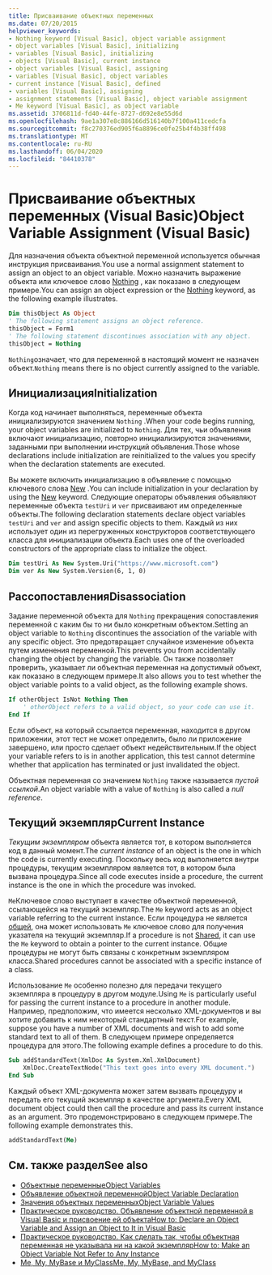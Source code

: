 ```yaml
---
title: Присваивание объектных переменных
ms.date: 07/20/2015
helpviewer_keywords:
- Nothing keyword [Visual Basic], object variable assignment
- object variables [Visual Basic], initializing
- variables [Visual Basic], initializing
- objects [Visual Basic], current instance
- object variables [Visual Basic], assigning
- variables [Visual Basic], object variables
- current instance [Visual Basic], defined
- variables [Visual Basic], assigning
- assignment statements [Visual Basic], object variable assignment
- Me keyword [Visual Basic], as object variable
ms.assetid: 3706811d-fd40-44fe-8727-d692e8e55d6d
ms.openlocfilehash: 9ae1a307e8c886166d516140b7f100a411cedcfa
ms.sourcegitcommit: f8c270376ed905f6a8896ce0fe25b4f4b38ff498
ms.translationtype: MT
ms.contentlocale: ru-RU
ms.lasthandoff: 06/04/2020
ms.locfileid: "84410378"
---
```

# <a name="object-variable-assignment-visual-basic"></a><span data-ttu-id="c6919-102">Присваивание объектных переменных (Visual Basic)</span><span class="sxs-lookup"><span data-stu-id="c6919-102">Object Variable Assignment (Visual Basic)</span></span>

<span data-ttu-id="c6919-103">Для назначения объекта объектной переменной используется обычная инструкция присваивания.</span><span class="sxs-lookup"><span data-stu-id="c6919-103">You use a normal assignment statement to assign an object to an object variable.</span></span> <span data-ttu-id="c6919-104">Можно назначить выражение объекта или ключевое слово [Nothing](../../../language-reference/nothing.md) , как показано в следующем примере.</span><span class="sxs-lookup"><span data-stu-id="c6919-104">You can assign an object expression or the [Nothing](../../../language-reference/nothing.md) keyword, as the following example illustrates.</span></span>

```vb
Dim thisObject As Object
' The following statement assigns an object reference.
thisObject = Form1
' The following statement discontinues association with any object.
thisObject = Nothing
```

<span data-ttu-id="c6919-105">`Nothing`означает, что для переменной в настоящий момент не назначен объект.</span><span class="sxs-lookup"><span data-stu-id="c6919-105">`Nothing` means there is no object currently assigned to the variable.</span></span>

## <a name="initialization"></a><span data-ttu-id="c6919-106">Инициализация</span><span class="sxs-lookup"><span data-stu-id="c6919-106">Initialization</span></span>

<span data-ttu-id="c6919-107">Когда код начинает выполняться, переменные объекта инициализируются значением `Nothing` .</span><span class="sxs-lookup"><span data-stu-id="c6919-107">When your code begins running, your object variables are initialized to `Nothing`.</span></span> <span data-ttu-id="c6919-108">Для тех, чьи объявления включают инициализацию, повторно инициализируются значениями, заданными при выполнении инструкций объявления.</span><span class="sxs-lookup"><span data-stu-id="c6919-108">Those whose declarations include initialization are reinitialized to the values you specify when the declaration statements are executed.</span></span>

<span data-ttu-id="c6919-109">Вы можете включить инициализацию в объявление с помощью ключевого слова [New](../../../language-reference/operators/new-operator.md) .</span><span class="sxs-lookup"><span data-stu-id="c6919-109">You can include initialization in your declaration by using the [New](../../../language-reference/operators/new-operator.md) keyword.</span></span> <span data-ttu-id="c6919-110">Следующие операторы объявления объявляют переменные объекта `testUri` и `ver` присваивают им определенные объекты.</span><span class="sxs-lookup"><span data-stu-id="c6919-110">The following declaration statements declare object variables `testUri` and `ver` and assign specific objects to them.</span></span> <span data-ttu-id="c6919-111">Каждый из них использует один из перегруженных конструкторов соответствующего класса для инициализации объекта.</span><span class="sxs-lookup"><span data-stu-id="c6919-111">Each uses one of the overloaded constructors of the appropriate class to initialize the object.</span></span>

```vb
Dim testUri As New System.Uri("https://www.microsoft.com")
Dim ver As New System.Version(6, 1, 0)
```

## <a name="disassociation"></a><span data-ttu-id="c6919-112">Рассопоставления</span><span class="sxs-lookup"><span data-stu-id="c6919-112">Disassociation</span></span>

<span data-ttu-id="c6919-113">Задание переменной объекта для `Nothing` прекращения сопоставления переменной с каким бы то ни было конкретным объектом.</span><span class="sxs-lookup"><span data-stu-id="c6919-113">Setting an object variable to `Nothing` discontinues the association of the variable with any specific object.</span></span> <span data-ttu-id="c6919-114">Это предотвращает случайное изменение объекта путем изменения переменной.</span><span class="sxs-lookup"><span data-stu-id="c6919-114">This prevents you from accidentally changing the object by changing the variable.</span></span> <span data-ttu-id="c6919-115">Он также позволяет проверить, указывает ли объектная переменная на допустимый объект, как показано в следующем примере.</span><span class="sxs-lookup"><span data-stu-id="c6919-115">It also allows you to test whether the object variable points to a valid object, as the following example shows.</span></span>

```vb
If otherObject IsNot Nothing Then
    ' otherObject refers to a valid object, so your code can use it.
End If
```

<span data-ttu-id="c6919-116">Если объект, на который ссылается переменная, находится в другом приложении, этот тест не может определить, было ли приложение завершено, или просто сделает объект недействительным.</span><span class="sxs-lookup"><span data-stu-id="c6919-116">If the object your variable refers to is in another application, this test cannot determine whether that application has terminated or just invalidated the object.</span></span>

<span data-ttu-id="c6919-117">Объектная переменная со значением `Nothing` также называется *пустой ссылкой*.</span><span class="sxs-lookup"><span data-stu-id="c6919-117">An object variable with a value of `Nothing` is also called a *null reference*.</span></span>

## <a name="current-instance"></a><span data-ttu-id="c6919-118">Текущий экземпляр</span><span class="sxs-lookup"><span data-stu-id="c6919-118">Current Instance</span></span>

<span data-ttu-id="c6919-119">*Текущим экземпляром* объекта является тот, в котором выполняется код в данный момент.</span><span class="sxs-lookup"><span data-stu-id="c6919-119">The *current instance* of an object is the one in which the code is currently executing.</span></span> <span data-ttu-id="c6919-120">Поскольку весь код выполняется внутри процедуры, текущим экземпляром является тот, в котором была вызвана процедура.</span><span class="sxs-lookup"><span data-stu-id="c6919-120">Since all code executes inside a procedure, the current instance is the one in which the procedure was invoked.</span></span>

<span data-ttu-id="c6919-121">`Me`Ключевое слово выступает в качестве объектной переменной, ссылающейся на текущий экземпляр.</span><span class="sxs-lookup"><span data-stu-id="c6919-121">The `Me` keyword acts as an object variable referring to the current instance.</span></span> <span data-ttu-id="c6919-122">Если процедура не является [общей](../../../language-reference/modifiers/shared.md), она может использовать `Me` ключевое слово для получения указателя на текущий экземпляр.</span><span class="sxs-lookup"><span data-stu-id="c6919-122">If a procedure is not [Shared](../../../language-reference/modifiers/shared.md), it can use the `Me` keyword to obtain a pointer to the current instance.</span></span> <span data-ttu-id="c6919-123">Общие процедуры не могут быть связаны с конкретным экземпляром класса.</span><span class="sxs-lookup"><span data-stu-id="c6919-123">Shared procedures cannot be associated with a specific instance of a class.</span></span>

<span data-ttu-id="c6919-124">Использование `Me` особенно полезно для передачи текущего экземпляра в процедуру в другом модуле.</span><span class="sxs-lookup"><span data-stu-id="c6919-124">Using `Me` is particularly useful for passing the current instance to a procedure in another module.</span></span> <span data-ttu-id="c6919-125">Например, предположим, что имеется несколько XML-документов и вы хотите добавить к ним некоторый стандартный текст.</span><span class="sxs-lookup"><span data-stu-id="c6919-125">For example, suppose you have a number of XML documents and wish to add some standard text to all of them.</span></span> <span data-ttu-id="c6919-126">В следующем примере определяется процедура для этого.</span><span class="sxs-lookup"><span data-stu-id="c6919-126">The following example defines a procedure to do this.</span></span>

```vb
Sub addStandardText(XmlDoc As System.Xml.XmlDocument)
    XmlDoc.CreateTextNode("This text goes into every XML document.")
End Sub
```

<span data-ttu-id="c6919-127">Каждый объект XML-документа может затем вызвать процедуру и передать его текущий экземпляр в качестве аргумента.</span><span class="sxs-lookup"><span data-stu-id="c6919-127">Every XML document object could then call the procedure and pass its current instance as an argument.</span></span> <span data-ttu-id="c6919-128">Это продемонстрировано в следующем примере.</span><span class="sxs-lookup"><span data-stu-id="c6919-128">The following example demonstrates this.</span></span>

```vb
addStandardText(Me)
```

## <a name="see-also"></a><span data-ttu-id="c6919-129">См. также раздел</span><span class="sxs-lookup"><span data-stu-id="c6919-129">See also</span></span>

- [<span data-ttu-id="c6919-130">Объектные переменные</span><span class="sxs-lookup"><span data-stu-id="c6919-130">Object Variables</span></span>](object-variables.md)
- [<span data-ttu-id="c6919-131">Объявление объектной переменной</span><span class="sxs-lookup"><span data-stu-id="c6919-131">Object Variable Declaration</span></span>](object-variable-declaration.md)
- [<span data-ttu-id="c6919-132">Значения объектных переменных</span><span class="sxs-lookup"><span data-stu-id="c6919-132">Object Variable Values</span></span>](object-variable-values.md)
- [<span data-ttu-id="c6919-133">Практическое руководство. Объявление объектной переменной в Visual Basic и присвоение ей объекта</span><span class="sxs-lookup"><span data-stu-id="c6919-133">How to: Declare an Object Variable and Assign an Object to It in Visual Basic</span></span>](how-to-declare-an-object-variable-and-assign-an-object-to-it.md)
- [<span data-ttu-id="c6919-134">Практическое руководство. Как сделать так, чтобы объектная переменная не указывала ни на какой экземпляр</span><span class="sxs-lookup"><span data-stu-id="c6919-134">How to: Make an Object Variable Not Refer to Any Instance</span></span>](how-to-make-an-object-variable-not-refer-to-any-instance.md)
- [<span data-ttu-id="c6919-135">Me, My, MyBase и MyClass</span><span class="sxs-lookup"><span data-stu-id="c6919-135">Me, My, MyBase, and MyClass</span></span>](../../program-structure/me-my-mybase-and-myclass.md)
